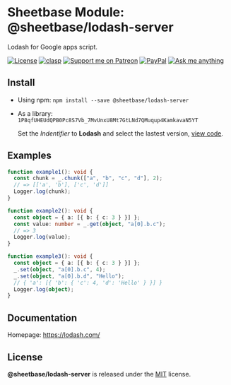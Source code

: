 # Sheetbase Module: @sheetbase/lodash-server

Lodash for Google apps script.

<!-- <content> -->

[![License][license_badge]][license_url] [![clasp][clasp_badge]][clasp_url] [![Support me on Patreon][patreon_badge]][patreon_url] [![PayPal][paypal_donate_badge]][paypal_donate_url] [![Ask me anything][ask_me_badge]][ask_me_url]

<!-- </content> -->

## Install

- Using npm: `npm install --save @sheetbase/lodash-server`

- As a library: `1P8qfUHEUdQPB0Pc8S7Vb_7MvUnxU8Mt7GtLNd7QMuqup4KamkavaN5YT`

  Set the _Indentifier_ to **Lodash** and select the lastest version, [view code](https://script.google.com/d/1P8qfUHEUdQPB0Pc8S7Vb_7MvUnxU8Mt7GtLNd7QMuqup4KamkavaN5YT/edit?usp=sharing).

## Examples

```ts
function example1(): void {
  const chunk = _.chunk(["a", "b", "c", "d"], 2);
  // => [['a', 'b'], ['c', 'd']]
  Logger.log(chunk);
}

function example2(): void {
  const object = { a: [{ b: { c: 3 } }] };
  const value: number = _.get(object, "a[0].b.c");
  // => 3
  Logger.log(value);
}

function example3(): void {
  const object = { a: [{ b: { c: 3 } }] };
  _.set(object, "a[0].b.c", 4);
  _.set(object, "a[0].b.d", "Hello");
  // { 'a': [{ 'b': { 'c': 4, 'd': 'Hello' } }] }
  Logger.log(object);
}
```

## Documentation

Homepage: https://lodash.com/

## License

**@sheetbase/lodash-server** is released under the [MIT](https://github.com/sheetbase/module-lodash-server/blob/master/LICENSE) license.

<!-- <footer> -->

[license_badge]: https://img.shields.io/github/license/mashape/apistatus.svg
[license_url]: https://github.com/sheetbase/module-lodash-server/blob/master/LICENSE
[clasp_badge]: https://img.shields.io/badge/built%20with-clasp-4285f4.svg
[clasp_url]: https://github.com/google/clasp
[patreon_badge]: https://ionicabizau.github.io/badges/patreon.svg
[patreon_url]: https://www.patreon.com/lamnhan
[paypal_donate_badge]: https://ionicabizau.github.io/badges/paypal_donate.svg
[paypal_donate_url]: https://www.paypal.me/lamnhan
[ask_me_badge]: https://img.shields.io/badge/ask/me-anything-1abc9c.svg
[ask_me_url]: https://m.me/sheetbase

<!-- </footer> -->
